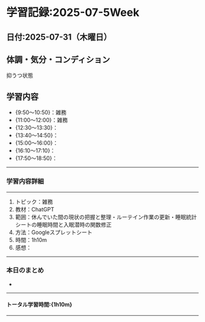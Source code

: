 # 学習記録:2025-07-5Week

## 日付:2025-07-31（木曜日）

## 体調・気分・コンディション
抑うつ状態

## 学習内容
- {9:50〜10:50}：雑務
- {11:00〜12:00}：雑務
- {12:30〜13:30}：
- {13:40〜14:50}：
- {15:00〜16:00}：
- {16:10〜17:10}：
- {17:50〜18:50}：

---

### 学習内容詳細

---

1. トピック：雑務
1. 教材：ChatGPT
1. 範囲：休んでいた間の現状の把握と整理・ルーテイン作業の更新・睡眠統計シートの睡眠時間と入眠潜時の関数修正
1. 方法：Googleスプレットシート
1. 時間：1h10m
1. 感想：

---

### 本日のまとめ
- 
---

#### トータル学習時間:{1h10m}

---
